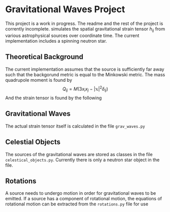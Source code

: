 # Gravitational Waves Project
This project is a work in progress. The readme and the rest of the project is corrently incomplete. simulates the spatial gravitational strain tensor $h_{ij}$ from various astrophysical sources over coordinate time. The current implementation includes a spinning neutron star. 

## Theoretical Background
The current implementation assumes that the source is sufficiently far away such that the backgorund metric is equal to the Minkowski metric. The mass quadrupole moment is found by 
$$
Q_{ij}=M(3x_ix_j-|\mathbb{x}|^2\delta_{ij})
$$
And the strain tensor is found by the following
$$
$$

## Gravitational Waves
The actual strain tensor itself is calculated in the file `grav_waves.py`

## Celestial Objects
The sources of the gravitational waves are stored as classes in the file `celestical_objects.py`. Currently there is only a neutron star object in the file. 

## Rotations
A source needs to undergo motion in order for gravitational waves to be emitted. If a source has a component of rotational motion, the equations of rotational motion can be extracted from the `rotations.py` file for use
